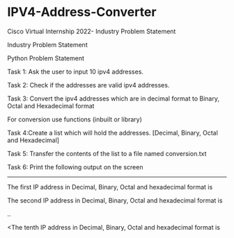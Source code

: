 # IPV4-Address-Converter
Cisco Virtual Internship 2022- Industry Problem Statement

Industry Problem Statement

Python Problem Statement

Task 1: Ask the user to input 10 ipv4 addresses.

Task 2: Check if the addresses are valid ipv4 addresses.

Task 3: Convert the ipv4 addresses which are in decimal format to Binary, Octal and Hexadecimal format

For conversion use functions (inbuilt or library)

Task 4:Create a list which will hold the addresses. [Decimal, Binary, Octal and Hexadecimal]

Task 5: Transfer the contents of the list to a file named conversion.txt

Task 6: Print the following output on the screen

--------------------------------------------------------------------------------------

The first IP address in Decimal, Binary, Octal and hexadecimal format is <output from the file conversion. txt>

The second IP address in Decimal, Binary, Octal and hexadecimal format is <output from the file conversion. txt>

..

<The tenth IP address in Decimal, Binary, Octal and hexadecimal format is <output from the file conversion. txt>
